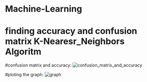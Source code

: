 # Machine-Learning

# finding accuracy and confusion matrix K-Nearesr_Neighbors Algoritm

#confusion matrix and accuracy:
![confusion_matrix_and_accuracy](https://user-images.githubusercontent.com/70228600/199229559-d2f43f8c-d4a2-4013-a51a-e71bf2f88482.png)


#ploting the graph:
![graph](https://user-images.githubusercontent.com/70228600/199230645-5e7941c0-73db-460a-a743-fbecd70211c9.png)
